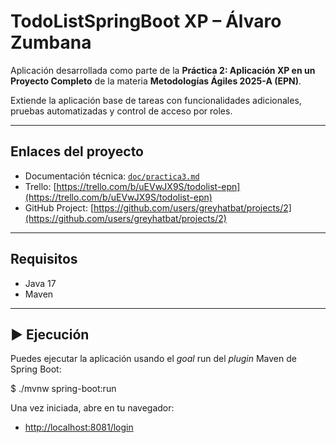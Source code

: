 # TodoListSpringBoot XP – Álvaro Zumbana

Aplicación desarrollada como parte de la **Práctica 2: Aplicación XP en un Proyecto Completo** de la materia **Metodologías Ágiles 2025-A (EPN)**.

Extiende la aplicación base de tareas con funcionalidades adicionales, pruebas automatizadas y control de acceso por roles.

---

## Enlaces del proyecto

- Documentación técnica: [`doc/practica3.md`](doc/practica3.md)
- Trello: [https://trello.com/b/uEVwJX9S/todolist-epn](https://trello.com/b/uEVwJX9S/todolist-epn)
- GitHub Project: [https://github.com/users/greyhatbat/projects/2](https://github.com/users/greyhatbat/projects/2)

---

## Requisitos

- Java 17
- Maven

---

## ▶️ Ejecución

Puedes ejecutar la aplicación usando el _goal_ run del _plugin_ Maven 
de Spring Boot:

$ ./mvnw spring-boot:run

Una vez iniciada, abre en tu navegador:

- [http://localhost:8081/login](http://localhost:8081/login)
